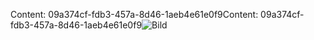 <span data-ttu-id="54449-101">Content: 09a374cf-fdb3-457a-8d46-1aeb4e61e0f9</span><span class="sxs-lookup"><span data-stu-id="54449-101">Content: 09a374cf-fdb3-457a-8d46-1aeb4e61e0f9</span></span>![Bild](c65b232d-c137-4ffa-87e1-5754008b5ffb.png)
